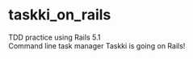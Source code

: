 # taskki_on_rails
TDD practice using Rails 5.1  
Command line task manager Taskki is going on Rails!